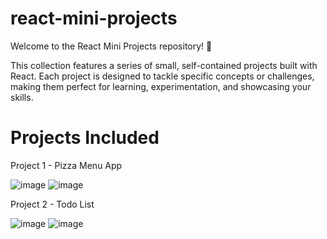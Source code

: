 # react-mini-projects
Welcome to the React Mini Projects repository! 🎉

This collection features a series of small, self-contained projects built with React. Each project is designed to tackle specific concepts or challenges, making them perfect for learning, experimentation, and showcasing your skills.

# Projects Included

Project 1 - Pizza Menu App

![image](https://github.com/sakshigangwani/react-mini-projects/assets/125336651/4a175cf3-b54e-43fa-b13a-bacff8b2034f)
![image](https://github.com/sakshigangwani/react-mini-projects/assets/125336651/20f11900-dc4c-4adf-aa6a-7cba825acf5e)

Project 2 - Todo List

![image](https://github.com/user-attachments/assets/a6922c7b-52fc-47c2-b321-f5a3e18f045a)
![image](https://github.com/user-attachments/assets/104d329e-4a70-480f-abd9-4a11c55fe36c)
